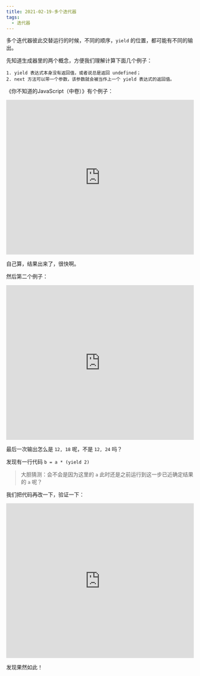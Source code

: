 ```yaml
---
title: 2021-02-19-多个迭代器
tags:
  - 迭代器
---
```


多个迭代器彼此交替运行的时候，不同的顺序，`yield` 的位置，都可能有不同的输出。

<!-- more -->

先知道生成器里的两个概念，方便我们理解计算下面几个例子：

	1. yield 表达式本身没有返回值，或者说总是返回 undefined；
	2. next 方法可以带一个参数，该参数就会被当作上一个 yield 表达式的返回值。

《你不知道的JavaScript（中卷）》有个例子：

<iframe height="415" style="width: 100%;" scrolling="no" title="多个生成器1" src="https://codepen.io/quietdw/embed/wvoeEgp?height=412&theme-id=light&default-tab=js,result" frameborder="no" loading="lazy" allowtransparency="true" allowfullscreen="true">
  See the Pen <a href='https://codepen.io/quietdw/pen/wvoeEgp'>多个生成器1</a> by jiang
  (<a href='https://codepen.io/quietdw'>@quietdw</a>) on <a href='https://codepen.io'>CodePen</a>.
</iframe>

自己算，结果出来了，很快啊。

然后第二个例子：

<iframe height="415" style="width: 100%;" scrolling="no" title="多个生成器2" src="https://codepen.io/quietdw/embed/yLVXxrd?height=416&theme-id=light&default-tab=js,result" frameborder="no" loading="lazy" allowtransparency="true" allowfullscreen="true">
  See the Pen <a href='https://codepen.io/quietdw/pen/yLVXxrd'>多个生成器2</a> by jiang
  (<a href='https://codepen.io/quietdw'>@quietdw</a>) on <a href='https://codepen.io'>CodePen</a>.
</iframe>

最后一次输出怎么是 `12, 18` 呢，不是 `12, 24` 吗？

发现有一行代码 `b = a * (yield 2)`

  > 大胆猜测：会不会是因为这里的 `a` 此时还是之前运行到这一步已近确定结果的 `a` 呢？

我们把代码再改一下，验证一下：

<iframe height="415" style="width: 100%;" scrolling="no" title="多个生成器3" src="https://codepen.io/quietdw/embed/XWNgxrX?height=411&theme-id=light&default-tab=js,result" frameborder="no" loading="lazy" allowtransparency="true" allowfullscreen="true">
  See the Pen <a href='https://codepen.io/quietdw/pen/XWNgxrX'>多个生成器3</a> by jiang
  (<a href='https://codepen.io/quietdw'>@quietdw</a>) on <a href='https://codepen.io'>CodePen</a>.
</iframe>

发现果然如此！








